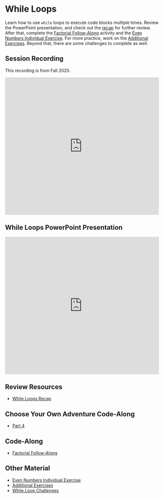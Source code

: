 # While Loops
Learn how to use `while` loops to execute code blocks multiple times. Review the PowerPoint presentation, and check out the [recap](WhileLoopRecap.md) for further review. After that, complete the [Factorial Follow-Along](FactorialFollowAlong.md) activity and the [Even Numbers Individual Exercise](EvenNumbersIndividualExercise.md). For more practice, work on the [Additional Exercises](WhileLoopBasicExercises.md). Beyond that, there are some challenges to complete as well.

## Session Recording
This recording is from Fall 2020.

<iframe width="100%" height="450px" src="https://www.youtube.com/embed/Ft8Lr3EaB8g" frameborder="0" allow="accelerometer; autoplay; clipboard-write; encrypted-media; gyroscope; picture-in-picture" allowfullscreen></iframe>

## While Loops PowerPoint Presentation
<iframe src='https://view.officeapps.live.com/op/embed.aspx?src=https://hylandtechclub.com/cs-101/WhileLoops/WhileLoops.pptx' width='100%' height='450px' frameborder='0'></iframe>

## Review Resources
- [While Loops Recap](WhileLoopRecap.md)

## Choose Your Own Adventure Code-Along
- [Part 4](../BigPicture/CodeAlong4.md)

## Code-Along
- [Factorial Follow-Along](FactorialFollowAlong.md)  

## Other Material
- [Even Numbers Individual Exercise](EvenNumbersIndividualExercise.md)
- [Additional Exercises](WhileLoopBasicExercises.md)
- [While Loop Challenges](WhileLoopChallenges.md)